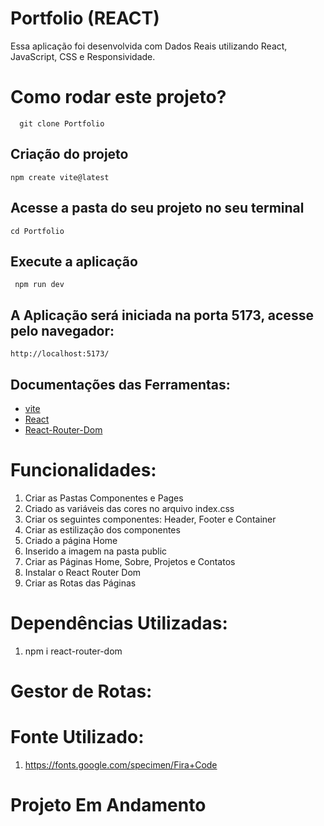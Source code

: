 # Portfolio  (REACT)

Essa aplicação foi desenvolvida com Dados Reais utilizando React, JavaScript, CSS  e Responsividade.

# Como rodar este projeto?

      git clone Portfolio

 ## Criação do projeto

    npm create vite@latest

 ## Acesse a pasta do seu projeto no seu terminal

    cd Portfolio

  ## Execute a aplicação

     npm run dev  

## A Aplicação será iniciada na porta  5173, acesse pelo navegador:

    http://localhost:5173/      

## Documentações das Ferramentas:

- [vite](https://vitejs.dev/)
- [React](https://react.dev/)
- [React-Router-Dom](https://reactrouter.com/)


# Funcionalidades:

1. Criar as Pastas Componentes e Pages
2. Criado as variáveis das cores no arquivo index.css
3. Criar os seguintes componentes: Header, Footer e Container
4. Criar as estilização dos componentes
5. Criado a página Home
6. Inserido a imagem na pasta public
7. Criar as Páginas Home, Sobre, Projetos e Contatos
8. Instalar o React Router Dom
8. Criar as Rotas das Páginas 


# Dependências Utilizadas:

1.  npm i react-router-dom


# Gestor de Rotas:







# Fonte Utilizado:

1. https://fonts.google.com/specimen/Fira+Code


# Projeto Em Andamento



